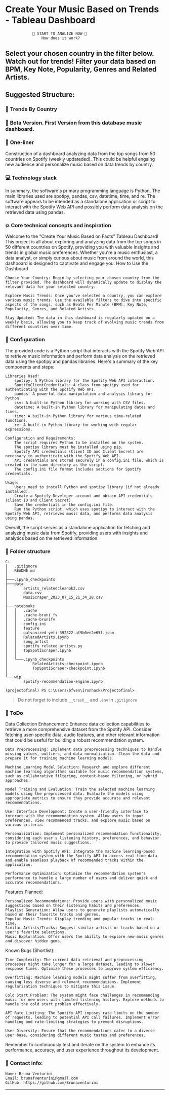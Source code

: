 # Create Your Music Based on Trends - Tableau Dashboard

                🔽 START TO ANALIZE NOW 🔽
                    How does it work?

Select your chosen country in the filter below. Watch out for trends!
Filter your data based on BPM, Key Note, Popularity, Genres and Related Artists.
---

## **Suggested Structure:**

### :raising_hand: **Trends By Country**
### :baby: **Beta Version. First Version from this database music dashboard.**

### :running: **One-liner**
Construction of a dashboard analyzing data from the top songs from 50 countries on Spotify (weekly updateded). This could be helpful engaing new audience and personalize music  based on data trends by country.

### :computer: **Technology stack**
In summary, the software's primary programming language is Python. The main libraries used are spotipy, pandas, csv, datetime, time, and re. The software appears to be intended as a standalone application or script to interact with the Spotify Web API and possibly perform data analysis on the retrieved data using pandas.

### :boom: **Core technical concepts and inspiration**
Welcome to the "Create Your Music Based on Facts" Tableau Dashboard! This project is all about exploring and analyzing data from the top songs in 50 different countries on Spotify, providing you with valuable insights and trends in global music preferences. Whether you're a music enthusiast, a data analyst, or simply curious about music from around the world, this dashboard is designed to captivate and engage you.
How to Use the Dashboard

    Choose Your Country: Begin by selecting your chosen country from the filter provided. The dashboard will dynamically update to display the relevant data for your selected country.

    Explore Music Trends: Once you've selected a country, you can explore various music trends. Use the available filters to dive into specific aspects of the songs, such as Beats Per Minute (BPM), Key Note, Popularity, Genres, and Related Artists.

    Stay Updated: The data in this dashboard is regularly updated on a weekly basis, allowing you to keep track of evolving music trends from different countries over time.

### :wrench: **Configuration**
The provided code is a Python script that interacts with the Spotify Web API to retrieve music information and perform data analysis on the retrieved data using the spotipy and pandas libraries. Here's a summary of the key components and steps:

    Libraries Used:
        spotipy: A Python library for the Spotify Web API interaction.
        SpotifyClientCredentials: A class from spotipy used for authenticating with the Spotify Web API.
        pandas: A powerful data manipulation and analysis library for Python.
        csv: A built-in Python library for working with CSV files.
        datetime: A built-in Python library for manipulating dates and times.
        time: A built-in Python library for various time-related functions.
        re: A built-in Python library for working with regular expressions.

    Configuration and Requirements:
        The script requires Python to be installed on the system.
        The spotipy library must be installed using pip.
        Spotify API credentials (Client ID and Client Secret) are necessary to authenticate with the Spotify Web API.
        API credentials are stored securely in a config.ini file, which is created in the same directory as the script.
        The config.ini file format includes sections for Spotify credentials.

    Usage:
        Users need to install Python and spotipy library (if not already installed).
        Create a Spotify Developer account and obtain API credentials (Client ID and Client Secret).
        Save the credentials in the config.ini file.
        Run the Python script, which uses spotipy to interact with the Spotify Web API, retrieves music data, and performs data analysis using pandas.

Overall, the script serves as a standalone application for fetching and analyzing music data from Spotify, providing users with insights and analytics based on the retrieved information.

### :file_folder: **Folder structure**
```
C:.
│   .gitignore
│   README.md
│
├───.ipynb_checkpoints
├───data
│       artists_relatedcleanok2.csv
│       data.csv
│       MusiScraper_2023_07_15_21_34_28.csv
│
├───notebooks
│   │   .cache
│   │   .cache-bruni fv
│   │   .cache-brunifv
│   │   config.ini
│   │   feature
│   │   galvanized-yeti-392822-af9b0ee2e65f.json
│   │   RelatedArtists.ipynb
│   │   song_artist
│   │   spotify_related_artists.py
│   │   TopSpotiScraper.ipynb
│   │
│   └───.ipynb_checkpoints
│           RelatedArtists-checkpoint.ipynb
│           TopSpotiScraper-checkpoint.ipynb
│
└───wip
        spotify-recommendation-engine.ipynb

(projectofinal) PS C:\Users\bfven\ironhack\Projectofinal>
```

> Do not forget to include `__trash__` and `.env` in `.gitignore` 

### :shit: **ToDo**
Data Collection Enhancement: Enhance data collection capabilities to retrieve a more comprehensive dataset from the Spotify API. Consider fetching user-specific data, audio features, and other relevant information that could be useful for building a robust recommendation system.

    Data Preprocessing: Implement data preprocessing techniques to handle missing values, outliers, and data normalization. Clean the data and prepare it for training machine learning models.

    Machine Learning Model Selection: Research and explore different machine learning algorithms suitable for music recommendation systems, such as collaborative filtering, content-based filtering, or hybrid approaches.

    Model Training and Evaluation: Train the selected machine learning models using the preprocessed data. Evaluate the models using appropriate metrics to ensure they provide accurate and relevant recommendations.

    User Interface Development: Create a user-friendly interface to interact with the recommendation system. Allow users to input preferences, view recommended tracks, and explore music based on various criteria.

    Personalization: Implement personalized recommendation functionality, considering each user's listening history, preferences, and behavior to provide tailored music suggestions.

    Integration with Spotify API: Integrate the machine learning-based recommendation system with the Spotify API to access real-time data and enable seamless playback of recommended tracks within the application.

    Performance Optimization: Optimize the recommendation system's performance to handle a large number of users and deliver quick and accurate recommendations.

Features Planned:

    Personalized Recommendations: Provide users with personalized music suggestions based on their listening habits and preferences.
    Playlist Generation: Allow users to generate playlists automatically based on their favorite tracks and genres.
    Popular Music Trends: Display trending and popular tracks in real-time.
    Similar Artists/Tracks: Suggest similar artists or tracks based on a user's favorite selections.
    Music Exploration: Offer users the ability to explore new music genres and discover hidden gems.

Known Bugs (Shortlist):

    Time Complexity: The current data retrieval and preprocessing processes might take longer for a large dataset, leading to slower response times. Optimize these processes to improve system efficiency.

    Overfitting: Machine learning models might suffer from overfitting, causing less diverse and relevant recommendations. Implement regularization techniques to mitigate this issue.

    Cold Start Problem: The system might face challenges in recommending music for new users with limited listening history. Explore methods to handle the cold start problem effectively.

    API Rate Limiting: The Spotify API imposes rate limits on the number of requests, leading to potential API call failures. Implement error handling and rate-limiting strategies to prevent disruptions.

    User Diversity: Ensure that the recommendations cater to a diverse user base, considering different music tastes and preferences.

Remember to continuously test and iterate on the system to enhance its performance, accuracy, and user experience throughout its development.


### :love_letter: **Contact info**:

    Name: Bruna Venturini
    Email: brunafventurini@gmail.com
    GitHub: https://github.com/Brunaventurini
---
